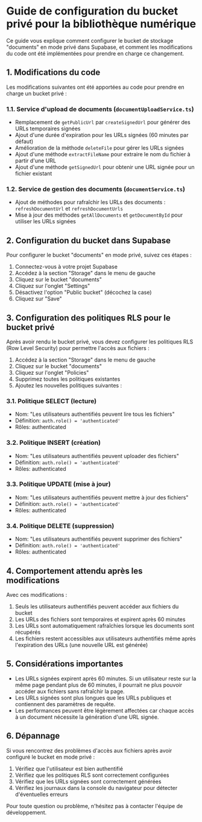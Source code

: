 # Guide de configuration du bucket privé pour la bibliothèque numérique

Ce guide vous explique comment configurer le bucket de stockage "documents" en mode privé dans Supabase, et comment les modifications du code ont été implémentées pour prendre en charge ce changement.

## 1. Modifications du code

Les modifications suivantes ont été apportées au code pour prendre en charge un bucket privé :

### 1.1. Service d'upload de documents (`documentUploadService.ts`)

- Remplacement de `getPublicUrl` par `createSignedUrl` pour générer des URLs temporaires signées
- Ajout d'une durée d'expiration pour les URLs signées (60 minutes par défaut)
- Amélioration de la méthode `deleteFile` pour gérer les URLs signées
- Ajout d'une méthode `extractFileName` pour extraire le nom du fichier à partir d'une URL
- Ajout d'une méthode `getSignedUrl` pour obtenir une URL signée pour un fichier existant

### 1.2. Service de gestion des documents (`documentService.ts`)

- Ajout de méthodes pour rafraîchir les URLs des documents : `refreshDocumentUrl` et `refreshDocumentUrls`
- Mise à jour des méthodes `getAllDocuments` et `getDocumentById` pour utiliser les URLs signées

## 2. Configuration du bucket dans Supabase

Pour configurer le bucket "documents" en mode privé, suivez ces étapes :

1. Connectez-vous à votre projet Supabase
2. Accédez à la section "Storage" dans le menu de gauche
3. Cliquez sur le bucket "documents"
4. Cliquez sur l'onglet "Settings"
5. Désactivez l'option "Public bucket" (décochez la case)
6. Cliquez sur "Save"

## 3. Configuration des politiques RLS pour le bucket privé

Après avoir rendu le bucket privé, vous devez configurer les politiques RLS (Row Level Security) pour permettre l'accès aux fichiers :

1. Accédez à la section "Storage" dans le menu de gauche
2. Cliquez sur le bucket "documents"
3. Cliquez sur l'onglet "Policies"
4. Supprimez toutes les politiques existantes
5. Ajoutez les nouvelles politiques suivantes :

### 3.1. Politique SELECT (lecture)

- Nom: "Les utilisateurs authentifiés peuvent lire tous les fichiers"
- Définition: `auth.role() = 'authenticated'`
- Rôles: authenticated

### 3.2. Politique INSERT (création)

- Nom: "Les utilisateurs authentifiés peuvent uploader des fichiers"
- Définition: `auth.role() = 'authenticated'`
- Rôles: authenticated

### 3.3. Politique UPDATE (mise à jour)

- Nom: "Les utilisateurs authentifiés peuvent mettre à jour des fichiers"
- Définition: `auth.role() = 'authenticated'`
- Rôles: authenticated

### 3.4. Politique DELETE (suppression)

- Nom: "Les utilisateurs authentifiés peuvent supprimer des fichiers"
- Définition: `auth.role() = 'authenticated'`
- Rôles: authenticated

## 4. Comportement attendu après les modifications

Avec ces modifications :

1. Seuls les utilisateurs authentifiés peuvent accéder aux fichiers du bucket
2. Les URLs des fichiers sont temporaires et expirent après 60 minutes
3. Les URLs sont automatiquement rafraîchies lorsque les documents sont récupérés
4. Les fichiers restent accessibles aux utilisateurs authentifiés même après l'expiration des URLs (une nouvelle URL est générée)

## 5. Considérations importantes

- Les URLs signées expirent après 60 minutes. Si un utilisateur reste sur la même page pendant plus de 60 minutes, il pourrait ne plus pouvoir accéder aux fichiers sans rafraîchir la page.
- Les URLs signées sont plus longues que les URLs publiques et contiennent des paramètres de requête.
- Les performances peuvent être légèrement affectées car chaque accès à un document nécessite la génération d'une URL signée.

## 6. Dépannage

Si vous rencontrez des problèmes d'accès aux fichiers après avoir configuré le bucket en mode privé :

1. Vérifiez que l'utilisateur est bien authentifié
2. Vérifiez que les politiques RLS sont correctement configurées
3. Vérifiez que les URLs signées sont correctement générées
4. Vérifiez les journaux dans la console du navigateur pour détecter d'éventuelles erreurs

Pour toute question ou problème, n'hésitez pas à contacter l'équipe de développement.
